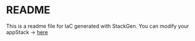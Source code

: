 # README
This is a readme file for IaC generated with StackGen.
You can modify your appStack -> [here](http://main.dev.stackgen.com/appstacks/0b6b62e8-05b3-435a-8cf6-39b3612203e1)
